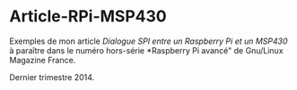 Article-RPi-MSP430
==================

Exemples de mon article *Dialogue SPI entre un Raspberry Pi et un MSP430*
à paraître dans le numéro hors-série *Raspberry Pi avancé" de Gnu/Linux Magazine France.

Dernier trimestre 2014.

